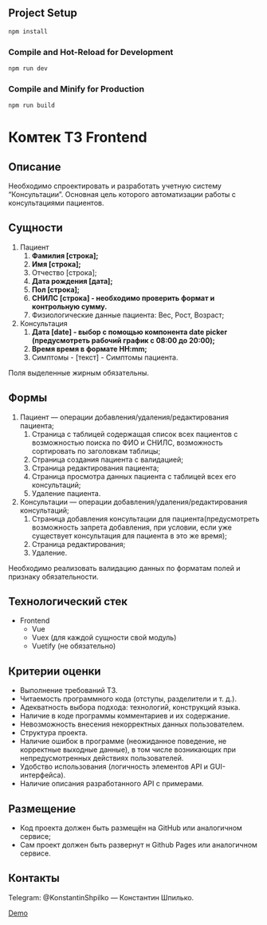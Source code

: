 ## Project Setup

```sh
npm install
```

### Compile and Hot-Reload for Development

```sh
npm run dev
```

### Compile and Minify for Production

```sh
npm run build
```

# Комтек ТЗ Frontend

## Описание

Необходимо спроектировать и разработать учетную систему “Консультации”. Основная цель которого автоматизации работы с консультациями пациентов.

## Сущности

1. Пациент
   1. **Фамилия [строка];**
   2. **Имя [строка];**
   3. Отчество [строка];
   4. **Дата рождения [дата];**
   5. **Пол [строка];**
   6. **СНИЛС [строка] - необходимо проверить формат и контрольную сумму.**
   7. Физиологические данные пациента: Вес, Рост, Возраст;
2. Консультация
   1. **Дата [date] - выбор с помощью компонента date picker (предусмотреть рабочий график с 08:00 до 20:00);**
   2. **Время время в формате HH:mm;**
   3. Симптомы - [текст] - Симптомы пациента.

Поля выделенные жирным обязательны.

## Формы

1. Пациент — операции добавления/удаления/редактирования пациента;
   1. Страница с таблицей содержащая список всех пациентов с возможностью поиска по ФИО и СНИЛС, возможность сортировать по заголовкам таблицы;
   2. Страница создания пациента с валидацией;
   3. Страница редактирования пациента;
   4. Страница просмотра данных пациента с таблицей всех его консультаций;
   5. Удаление пациента.
2. Консультации — операции добавления/удаления/редактирования консультаций;
   1. Страница добавления консультации для пациента(предусмотреть возможность запрета добавления, при условии, если уже существует консультация для пациента в это же время);
   2. Страница редактирования;
   3. Удаление.

Необходимо реализовать валидацию данных по форматам полей и признаку обязательности.

## Технологический стек

- Frontend
  - Vue
  - Vuex (для каждой сущности свой модуль)
  - Vuetify (не обязательно)

## Критерии оценки

- Выполнение требований ТЗ.
- Читаемость программного кода (отступы, разделители и т. д.).
- Адекватность выбора подхода: технологий, конструкций языка.
- Наличие в коде программы комментариев и их содержание.
- Невозможность внесения некорректных данных пользователем.
- Структура проекта.
- Наличие ошибок в программе (неожиданное поведение, не корректные выходные данные), в том числе возникающих при непредусмотренных действиях пользователей.
- Удобство использования (логичность элементов API и GUI-интерфейса).
- Наличие описания разработанного API с примерами.

## Размещение

- Код проекта должен быть размещён на GitHub или аналогичном сервисе;
- Сам проект должен быть развернут н Github Pages или аналогичном сервисе.

## Контакты

Telegram: @KonstantinShpilko — Константин Шпилько.

[Demo](https://komtek-assignment.vercel.app/)
